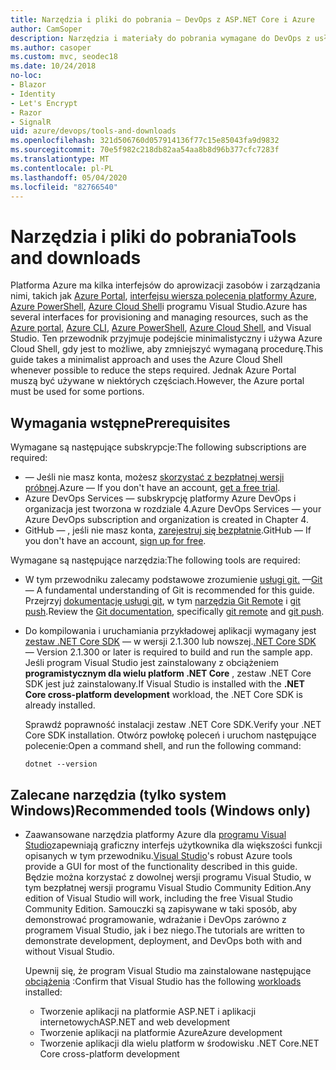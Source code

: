 ```yaml
---
title: Narzędzia i pliki do pobrania — DevOps z ASP.NET Core i Azure
author: CamSoper
description: Narzędzia i materiały do pobrania wymagane do DevOps z usługami ASP.NET Core i Azure.
ms.author: casoper
ms.custom: mvc, seodec18
ms.date: 10/24/2018
no-loc:
- Blazor
- Identity
- Let's Encrypt
- Razor
- SignalR
uid: azure/devops/tools-and-downloads
ms.openlocfilehash: 321d506760d057914136f77c15e85043fa9d9832
ms.sourcegitcommit: 70e5f982c218db82aa54aa8b8d96b377cfc7283f
ms.translationtype: MT
ms.contentlocale: pl-PL
ms.lasthandoff: 05/04/2020
ms.locfileid: "82766540"
---
```

# <a name="tools-and-downloads"></a><span data-ttu-id="98432-103">Narzędzia i pliki do pobrania</span><span class="sxs-lookup"><span data-stu-id="98432-103">Tools and downloads</span></span>

<span data-ttu-id="98432-104">Platforma Azure ma kilka interfejsów do aprowizacji zasobów i zarządzania nimi, takich jak [Azure Portal](https://portal.azure.com), [interfejsu wiersza polecenia platformy Azure](/cli/azure/), [Azure PowerShell](/powershell/azure/overview), [Azure Cloud Shell](https://shell.azure.com/bash)i programu Visual Studio.</span><span class="sxs-lookup"><span data-stu-id="98432-104">Azure has several interfaces for provisioning and managing resources, such as the [Azure portal](https://portal.azure.com), [Azure CLI](/cli/azure/), [Azure PowerShell](/powershell/azure/overview), [Azure Cloud Shell](https://shell.azure.com/bash), and Visual Studio.</span></span> <span data-ttu-id="98432-105">Ten przewodnik przyjmuje podejście minimalistyczny i używa Azure Cloud Shell, gdy jest to możliwe, aby zmniejszyć wymaganą procedurę.</span><span class="sxs-lookup"><span data-stu-id="98432-105">This guide takes a minimalist approach and uses the Azure Cloud Shell whenever possible to reduce the steps required.</span></span> <span data-ttu-id="98432-106">Jednak Azure Portal muszą być używane w niektórych częściach.</span><span class="sxs-lookup"><span data-stu-id="98432-106">However, the Azure portal must be used for some portions.</span></span>

## <a name="prerequisites"></a><span data-ttu-id="98432-107">Wymagania wstępne</span><span class="sxs-lookup"><span data-stu-id="98432-107">Prerequisites</span></span>

<span data-ttu-id="98432-108">Wymagane są następujące subskrypcje:</span><span class="sxs-lookup"><span data-stu-id="98432-108">The following subscriptions are required:</span></span>

* <span data-ttu-id="98432-109">&mdash; Jeśli nie masz konta, możesz [skorzystać z bezpłatnej wersji próbnej](https://azure.microsoft.com/free/).</span><span class="sxs-lookup"><span data-stu-id="98432-109">Azure &mdash; If you don't have an account, [get a free trial](https://azure.microsoft.com/free/).</span></span>
* <span data-ttu-id="98432-110">Azure DevOps Services &mdash; subskrypcję platformy Azure DevOps i organizacja jest tworzona w rozdziale 4.</span><span class="sxs-lookup"><span data-stu-id="98432-110">Azure DevOps Services &mdash; your Azure DevOps subscription and organization is created in Chapter 4.</span></span>
* <span data-ttu-id="98432-111">GitHub &mdash; , jeśli nie masz konta, [zarejestruj się bezpłatnie](https://github.com/join).</span><span class="sxs-lookup"><span data-stu-id="98432-111">GitHub &mdash; If you don't have an account, [sign up for free](https://github.com/join).</span></span>

<span data-ttu-id="98432-112">Wymagane są następujące narzędzia:</span><span class="sxs-lookup"><span data-stu-id="98432-112">The following tools are required:</span></span>

* <span data-ttu-id="98432-113">W tym przewodniku zalecamy podstawowe zrozumienie [usługi git.](https://git-scm.com/downloads) &mdash;</span><span class="sxs-lookup"><span data-stu-id="98432-113">[Git](https://git-scm.com/downloads) &mdash; A fundamental understanding of Git is recommended for this guide.</span></span> <span data-ttu-id="98432-114">Przejrzyj [dokumentację usługi git](https://git-scm.com/doc), w tym [narzędzia Git Remote](https://git-scm.com/docs/git-remote) i [git push](https://git-scm.com/docs/git-push).</span><span class="sxs-lookup"><span data-stu-id="98432-114">Review the [Git documentation](https://git-scm.com/doc), specifically [git remote](https://git-scm.com/docs/git-remote) and [git push](https://git-scm.com/docs/git-push).</span></span>
* <span data-ttu-id="98432-115">Do kompilowania i uruchamiania przykładowej aplikacji wymagany jest [zestaw .NET Core SDK](https://dotnet.microsoft.com/download/) &mdash; w wersji 2.1.300 lub nowszej.</span><span class="sxs-lookup"><span data-stu-id="98432-115">[.NET Core SDK](https://dotnet.microsoft.com/download/) &mdash; Version 2.1.300 or later is required to build and run the sample app.</span></span> <span data-ttu-id="98432-116">Jeśli program Visual Studio jest zainstalowany z obciążeniem **programistycznym dla wielu platform .NET Core** , zestaw .NET Core SDK jest już zainstalowany.</span><span class="sxs-lookup"><span data-stu-id="98432-116">If Visual Studio is installed with the **.NET Core cross-platform development** workload, the .NET Core SDK is already installed.</span></span>

    <span data-ttu-id="98432-117">Sprawdź poprawność instalacji zestaw .NET Core SDK.</span><span class="sxs-lookup"><span data-stu-id="98432-117">Verify your .NET Core SDK installation.</span></span> <span data-ttu-id="98432-118">Otwórz powłokę poleceń i uruchom następujące polecenie:</span><span class="sxs-lookup"><span data-stu-id="98432-118">Open a command shell, and run the following command:</span></span>

    ```dotnetcli
    dotnet --version
    ```

## <a name="recommended-tools-windows-only"></a><span data-ttu-id="98432-119">Zalecane narzędzia (tylko system Windows)</span><span class="sxs-lookup"><span data-stu-id="98432-119">Recommended tools (Windows only)</span></span>

* <span data-ttu-id="98432-120">Zaawansowane narzędzia platformy Azure dla [programu Visual Studio](https://visualstudio.microsoft.com)zapewniają graficzny interfejs użytkownika dla większości funkcji opisanych w tym przewodniku.</span><span class="sxs-lookup"><span data-stu-id="98432-120">[Visual Studio](https://visualstudio.microsoft.com)'s robust Azure tools provide a GUI for most of the functionality described in this guide.</span></span> <span data-ttu-id="98432-121">Będzie można korzystać z dowolnej wersji programu Visual Studio, w tym bezpłatnej wersji programu Visual Studio Community Edition.</span><span class="sxs-lookup"><span data-stu-id="98432-121">Any edition of Visual Studio will work, including the free Visual Studio Community Edition.</span></span> <span data-ttu-id="98432-122">Samouczki są zapisywane w taki sposób, aby demonstrować programowanie, wdrażanie i DevOps zarówno z programem Visual Studio, jak i bez niego.</span><span class="sxs-lookup"><span data-stu-id="98432-122">The tutorials are written to demonstrate development, deployment, and DevOps both with and without Visual Studio.</span></span>

  <span data-ttu-id="98432-123">Upewnij się, że program Visual Studio ma zainstalowane następujące [obciążenia](/visualstudio/install/modify-visual-studio) :</span><span class="sxs-lookup"><span data-stu-id="98432-123">Confirm that Visual Studio has the following [workloads](/visualstudio/install/modify-visual-studio) installed:</span></span>

  * <span data-ttu-id="98432-124">Tworzenie aplikacji na platformie ASP.NET i aplikacji internetowych</span><span class="sxs-lookup"><span data-stu-id="98432-124">ASP.NET and web development</span></span>
  * <span data-ttu-id="98432-125">Tworzenie aplikacji na platformie Azure</span><span class="sxs-lookup"><span data-stu-id="98432-125">Azure development</span></span>
  * <span data-ttu-id="98432-126">Tworzenie aplikacji dla wielu platform w środowisku .NET Core</span><span class="sxs-lookup"><span data-stu-id="98432-126">.NET Core cross-platform development</span></span>
